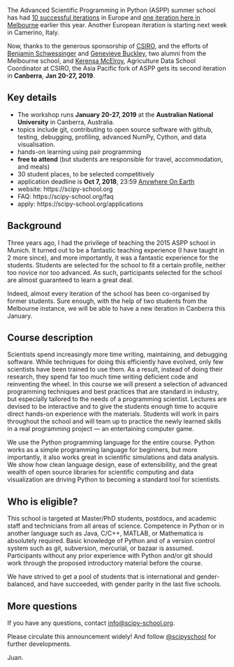 <!--
.. title: Summer school announcement: 2nd Advanced Scientific Programming in Python (ASPP) Asia Pacific!
.. slug: summer-school-announcement-2nd-advanced-scientific-programming-in-python-aspp-asia-pacific
.. date: 2018-08-30 14:48:05
.. tags: open-source,Planet SciPy,programming,Python,science,conference
.. category: 
.. link: 
.. description: 
.. type: text
.. has_math: no
.. status: published
.. wp-status: publish
-->

<html><body><p>The Advanced Scientific Programming in Python (ASPP) summer school has had <a href="https://scipy-school.org/archives">10 successful iterations</a> in Europe and <a href="https://python.g-node.org/aspp-asia-pacific-2018/">one iteration here in Melbourne</a> earlier this year. Another European iteration is starting next week in Camerino, Italy.

Now, thanks to the generous sponsorship of <a href="https://www.csiro.au">CSIRO</a>, and the efforts of <a href="http://biology.anu.edu.au/people/benjamin-schwessinger">Benjamin Schwessinger</a> and <a href="https://twitter.com/DataNerdery">Genevieve Buckley</a>, two alumni from the Melbourne school, and <a href="https://people.csiro.au/M/K/Kerensa-Mcelroy">Kerensa McElroy</a>, Agriculture Data School Coordinator at CSIRO, the Asia Pacific fork of ASPP gets its second iteration in <strong>Canberra</strong>, <strong>Jan 20-27, 2019</strong>.

</p><h2>Key details</h2>

<ul>
<li>The workshop runs <strong>January 20-27, 2019</strong> at the <strong>Australian National University</strong> in Canberra, Australia.</li>
<li>topics include git, contributing to open source software with github, testing, debugging, profiling, advanced NumPy, Cython, and data visualisation.</li>
<li>hands-on learning using pair programming</li>
<li><strong>free to attend</strong> (but students are responsible for travel, accommodation, and meals)</li>
<li>30 student places, to be selected competitively</li>
<li>application deadline is <strong>Oct 7, 2018</strong>, 23:59 <a href="https://www.timeanddate.com/time/zones/aoe">Anywhere On Earth</a></li>
<li>website: https://scipy-school.org</li>
<li>FAQ: https://scipy-school.org/faq</li>
<li>apply: https://scipy-school.org/applications</li>
</ul>

<!-- TEASER_END -->

<h2>Background</h2>

Three years ago, I had the privilege of teaching the 2015 ASPP school in Munich. It turned out to be a fantastic teaching experience (I have taught in 2 more since), and more importantly, it was a fantastic experience for the students. Students are selected for the school to fit a certain profile, neither too novice nor too advanced. As such, participants selected for the school are almost guaranteed to learn a great deal.

Indeed, almost every iteration of the school has been co-organised by former students. Sure enough, with the help of two students from the Melbourne instance, we will be able to have a new iteration in Canberra this January.

<h2>Course description</h2>

Scientists spend increasingly more time writing, maintaining, and debugging software. While techniques for doing this efficiently have evolved, only few scientists have been trained to use them. As a result, instead of doing their research, they spend far too much time writing deficient code and reinventing the wheel. In this course we will present a selection of advanced programming techniques and best practices that are standard in industry, but especially tailored to the needs of a programming scientist. Lectures are devised to be interactive and to give the students enough time to acquire direct hands-on experience with the materials. Students will work in pairs throughout the school and will team up to practice the newly learned skills in a real programming project — an entertaining computer game.

We use the Python programming language for the entire course. Python works as a simple programming language for beginners, but more importantly, it also works great in scientific simulations and data analysis. We show how clean language design, ease of extensibility, and the great wealth of open source libraries for scientific computing and data visualization are driving Python to becoming a standard tool for scientists.

<h2>Who is eligible?</h2>

This school is targeted at Master/PhD students, postdocs, and academic staff and technicians from all areas of science. Competence in Python or in another language such as Java, C/C++, MATLAB, or Mathematica is absolutely required. Basic knowledge of Python and of a version control system such as git, subversion, mercurial, or bazaar is assumed. Participants without any prior experience with Python and/or git should work through the proposed introductory material before the course.

We have strived to get a pool of students that is international and gender-balanced, and have succeeded, with gender parity in the last five schools.

<h2>More questions</h2>

If you have any questions, contact <a href="mailto:info@scipy-school.org">info@scipy-school.org</a>.

Please circulate this announcement widely! And follow <a href="https://twitter.com/scipyschool">@scipyschool</a> for further developments.

Juan.</body></html>
